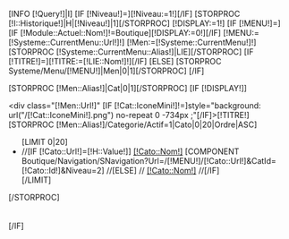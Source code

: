 [INFO [!Query!]|I]
[IF [!Niveau!]=][!Niveau:=1!][/IF]
[STORPROC [!I::Historique!]|H|[!Niveau!]|1][/STORPROC]
[!DISPLAY:=1!]
[IF [!MENU!]=]
	[IF [!Module::Actuel::Nom!]!=Boutique][!DISPLAY:=0!][/IF]
	[!MENU:=[!Systeme::CurrentMenu::Url!]!]
	[!Men:=[!Systeme::CurrentMenu!]!]
	[STORPROC [!Systeme::CurrentMenu::Alias!]|LIE][/STORPROC]
	[IF [!TITRE!]=][!TITRE:=[!LIE::Nom!]!][/IF]
[ELSE]
	[STORPROC Systeme/Menu/[!MENU!]|Men|0|1][/STORPROC]
[/IF]

[STORPROC [!Men::Alias!]|Cat|0|1][/STORPROC]
[IF [!DISPLAY!]]
	<div class="[!NOMDIV!]">
		<div class="EntoureComposant">
			<div class="Navigation">
				<div class="EnteteNavigation">
					<div class="[!Men::Url!]" [IF [!Cat::IconeMini!]!=]style="background: url("/[!Cat::IconeMini!].png") no-repeat  0 -734px ;"[/IF]>[!TITRE!]</div>
				</div>
				<div class="ContenuComposantNavigation">
					[STORPROC [!Men::Alias!]/Categorie/Actif=1|Cato|0|20|Ordre|ASC]
						<ul>
							[LIMIT 0|20]
								<li>
									//[IF [!Cato::Url!]=[!H::Value!]]
										<a href="/[!MENU!]/[!Cato::Url!]" class="current">[!Cato::Nom!]</a>
										[COMPONENT Boutique/Navigation/SNavigation?Url=/[!MENU!]/[!Cato::Url!]&CatId=[!Cato::Id!]&Niveau=2]
									//[ELSE]
									//	<a href="/[!MENU!]/[!Cato::Url!]">[!Cato::Nom!]</a>
									//[/IF]
								</li>
							[/LIMIT]
						</ul>
					[/STORPROC]
				</div>
			</div>
		</div>	
	</div>	
[/IF]